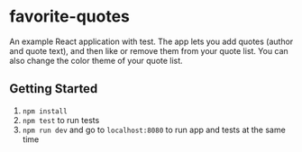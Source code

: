 # favorite-quotes

An example React application with test. The app lets you add quotes (author and quote text), and then like or remove them from your quote list. You can also change the color theme of your quote list.

## Getting Started

1. `npm install`
1. `npm test` to run tests
1. `npm run dev` and go to `localhost:8080` to run app and tests at the same time
